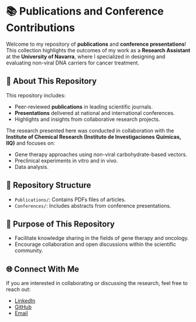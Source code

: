 # 📚 **Publications and Conference Contributions**  

Welcome to my repository of **publications** and **conference presentations**! This collection highlights the outcomes of my work as a **Research Assistant** at the **University of Navarra**, where I specialized in designing and evaluating non-viral DNA carriers for cancer treatment.  

## 🧪 **About This Repository**  
This repository includes:  
- Peer-reviewed **publications** in leading scientific journals.  
- **Presentations** delivered at national and international conferences.  
- Highlights and insights from collaborative research projects.  

The research presented here was conducted in collaboration with the **Institute of Chemical Research (Instituto de Investigaciones Químicas, IIQ)** and focuses on:  
- Gene therapy approaches using non-viral carbohydrate-based vectors.  
- Preclinical experiments in vitro and in vivo.  
- Data analysis.  

## 📂 **Repository Structure**  
- `Publications/`: Contains PDFs files of articles.  
- `Conferences/`: Includes abstracts from conference presentations.  


## 🎯 **Purpose of This Repository**  
- Facilitate knowledge sharing in the fields of gene therapy and oncology.  
- Encourage collaboration and open discussions within the scientific community.  

## 🌐 **Connect With Me**  
If you are interested in collaborating or discussing the research, feel free to reach out:  
- [LinkedIn](https://www.linkedin.com/in/inmaculadajuarez)  
- [GitHub](https://github.com/ijuarez24)  
- [Email](mailto:inma.juarez24@gmail.com)  

